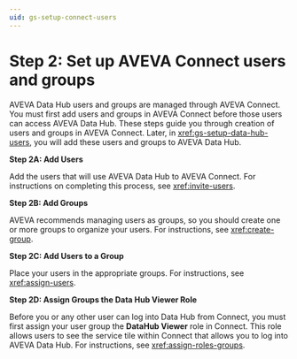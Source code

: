 ```yaml
---
uid: gs-setup-connect-users
---
```


# Step 2: Set up AVEVA Connect users and groups

AVEVA Data Hub users and groups are managed through AVEVA Connect. You must first add users and groups in AVEVA Connect before those users can access AVEVA Data Hub. These steps guide you through creation of users and groups in AVEVA Connect. Later, in <xref:gs-setup-data-hub-users>, you will add these users and groups to AVEVA Data Hub.

**Step 2A: Add Users**

Add the users that will use AVEVA Data Hub to AVEVA Connect. For instructions on completing this process, see <xref:invite-users>.

**Step 2B: Add Groups**

AVEVA recommends managing users as groups, so you should create one or more groups to organize your users. For instructions, see <xref:create-group>.

**Step 2C: Add Users to a Group**

Place your users in the appropriate groups. For instructions, see <xref:assign-users>.

**Step 2D: Assign Groups the Data Hub Viewer Role**

Before you or any other user can log into Data Hub from Connect, you must first assign your user group the **DataHub Viewer** role in Connect. This role allows users to see the service tile within Connect that allows you to log into AVEVA Data Hub. For instructions, see <xref:assign-roles-groups>.
